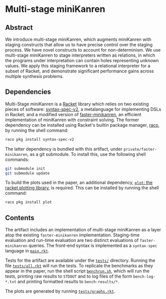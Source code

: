 # Multi-stage miniKanren

## Abstract

We introduce multi-stage miniKanren, which augments miniKanren with staging constructs that allow us to have precise control over the staging process. We have novel constructs to account for non-determinism. We use multi-stage miniKanren to stage interpreters written as relations, in which the programs under interpretation can contain holes representing unknown values. We apply this staging framework to a relational interpreter for a subset of Racket, and demonstrate significant performance gains across multiple synthesis problems.

## Dependencies

Multi-Stage miniKanren is a [Racket](https://racket-lang.org/) library which relies on two existing pieces of software: [syntax-spec-v2](https://pkgs.racket-lang.org/package/syntax-spec-v2), a metalanguage for implementing DSLs in Racket; and a modified version of [faster-minikanren](https://github.com/michaelballantyne/faster-minikanren), an efficient implementation of miniKanren with constraint solving. The former dependency can be installed using Racket's builtin package manager, [raco](https://docs.racket-lang.org/raco/index.html), by running the shell command:

```sh
raco pkg install syntax-spec-v2
```

The latter dependency is bundled with this artifact, under `private/faster-minikanren`, as a git submodule. To install this, use the following shell commands:

```sh
git submodule init
git submodule update
```

To build the plots used in the paper, an additional dependency, [`plot`: the racket plotting library](https://docs.racket-lang.org/plot/), is required. This can be installed by running the shell command:

```sh
raco pkg install plot
```

## Contents

The artifact includes an implementation of multi-stage miniKanren as a layer atop the existing `faster-minikanren` implementation. Staging-time evaluation and run-time evaluation are two distinct evaluations of `faster-minikanren` queries. The front-end syntax is implemented as a `syntax-spec` language in [`main.rkt`](./main.rkt).

Tests for the artifact are available under the [`tests/`](./tests/) directory. Running the file [`tests/all.rkt`](./tests/all.rkt) will run the tests. To replicate the benchmarks as they appear in the paper, run the shell script [`benchrun.sh`](./benchrun.sh), which will run the tests, printing raw results to `STDOUT` and to log files of the form `bench-log-*.txt` and printing formatted results to `bench-results/*`. 

The plots are generated by running [`tests/graphs.rkt`](./tests/graphs.rkt). 
